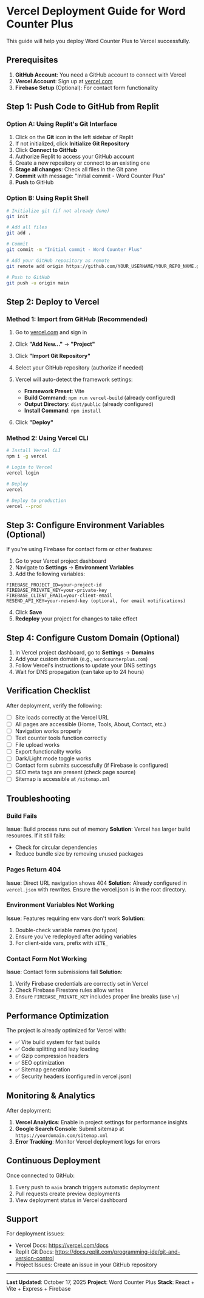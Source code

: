 # Vercel Deployment Guide for Word Counter Plus

This guide will help you deploy Word Counter Plus to Vercel successfully.

## Prerequisites

1. **GitHub Account**: You need a GitHub account to connect with Vercel
2. **Vercel Account**: Sign up at [vercel.com](https://vercel.com)
3. **Firebase Setup** (Optional): For contact form functionality

## Step 1: Push Code to GitHub from Replit

### Option A: Using Replit's Git Interface

1. Click on the **Git** icon in the left sidebar of Replit
2. If not initialized, click **Initialize Git Repository**
3. Click **Connect to GitHub**
4. Authorize Replit to access your GitHub account
5. Create a new repository or connect to an existing one
6. **Stage all changes**: Check all files in the Git pane
7. **Commit** with message: "Initial commit - Word Counter Plus"
8. **Push** to GitHub

### Option B: Using Replit Shell

```bash
# Initialize git (if not already done)
git init

# Add all files
git add .

# Commit
git commit -m "Initial commit - Word Counter Plus"

# Add your GitHub repository as remote
git remote add origin https://github.com/YOUR_USERNAME/YOUR_REPO_NAME.git

# Push to GitHub
git push -u origin main
```

## Step 2: Deploy to Vercel

### Method 1: Import from GitHub (Recommended)

1. Go to [vercel.com](https://vercel.com) and sign in
2. Click **"Add New..."** → **"Project"**
3. Click **"Import Git Repository"**
4. Select your GitHub repository (authorize if needed)
5. Vercel will auto-detect the framework settings:
   - **Framework Preset**: Vite
   - **Build Command**: `npm run vercel-build` (already configured)
   - **Output Directory**: `dist/public` (already configured)
   - **Install Command**: `npm install`

6. Click **"Deploy"**

### Method 2: Using Vercel CLI

```bash
# Install Vercel CLI
npm i -g vercel

# Login to Vercel
vercel login

# Deploy
vercel

# Deploy to production
vercel --prod
```

## Step 3: Configure Environment Variables (Optional)

If you're using Firebase for contact form or other features:

1. Go to your Vercel project dashboard
2. Navigate to **Settings** → **Environment Variables**
3. Add the following variables:

```
FIREBASE_PROJECT_ID=your-project-id
FIREBASE_PRIVATE_KEY=your-private-key
FIREBASE_CLIENT_EMAIL=your-client-email
RESEND_API_KEY=your-resend-key (optional, for email notifications)
```

4. Click **Save**
5. **Redeploy** your project for changes to take effect

## Step 4: Configure Custom Domain (Optional)

1. In Vercel project dashboard, go to **Settings** → **Domains**
2. Add your custom domain (e.g., `wordcounterplus.com`)
3. Follow Vercel's instructions to update your DNS settings
4. Wait for DNS propagation (can take up to 24 hours)

## Verification Checklist

After deployment, verify the following:

- [ ] Site loads correctly at the Vercel URL
- [ ] All pages are accessible (Home, Tools, About, Contact, etc.)
- [ ] Navigation works properly
- [ ] Text counter tools function correctly
- [ ] File upload works
- [ ] Export functionality works
- [ ] Dark/Light mode toggle works
- [ ] Contact form submits successfully (if Firebase is configured)
- [ ] SEO meta tags are present (check page source)
- [ ] Sitemap is accessible at `/sitemap.xml`

## Troubleshooting

### Build Fails

**Issue**: Build process runs out of memory
**Solution**: Vercel has larger build resources. If it still fails:
- Check for circular dependencies
- Reduce bundle size by removing unused packages

### Pages Return 404

**Issue**: Direct URL navigation shows 404
**Solution**: Already configured in `vercel.json` with rewrites. Ensure the vercel.json is in the root directory.

### Environment Variables Not Working

**Issue**: Features requiring env vars don't work
**Solution**: 
1. Double-check variable names (no typos)
2. Ensure you've redeployed after adding variables
3. For client-side vars, prefix with `VITE_`

### Contact Form Not Working

**Issue**: Contact form submissions fail
**Solution**: 
1. Verify Firebase credentials are correctly set in Vercel
2. Check Firebase Firestore rules allow writes
3. Ensure `FIREBASE_PRIVATE_KEY` includes proper line breaks (use `\n`)

## Performance Optimization

The project is already optimized for Vercel with:

- ✅ Vite build system for fast builds
- ✅ Code splitting and lazy loading
- ✅ Gzip compression headers
- ✅ SEO optimization
- ✅ Sitemap generation
- ✅ Security headers (configured in vercel.json)

## Monitoring & Analytics

After deployment:

1. **Vercel Analytics**: Enable in project settings for performance insights
2. **Google Search Console**: Submit sitemap at `https://yourdomain.com/sitemap.xml`
3. **Error Tracking**: Monitor Vercel deployment logs for errors

## Continuous Deployment

Once connected to GitHub:

1. Every push to `main` branch triggers automatic deployment
2. Pull requests create preview deployments
3. View deployment status in Vercel dashboard

## Support

For deployment issues:
- Vercel Docs: https://vercel.com/docs
- Replit Git Docs: https://docs.replit.com/programming-ide/git-and-version-control
- Project Issues: Create an issue in your GitHub repository

---

**Last Updated**: October 17, 2025
**Project**: Word Counter Plus
**Stack**: React + Vite + Express + Firebase
